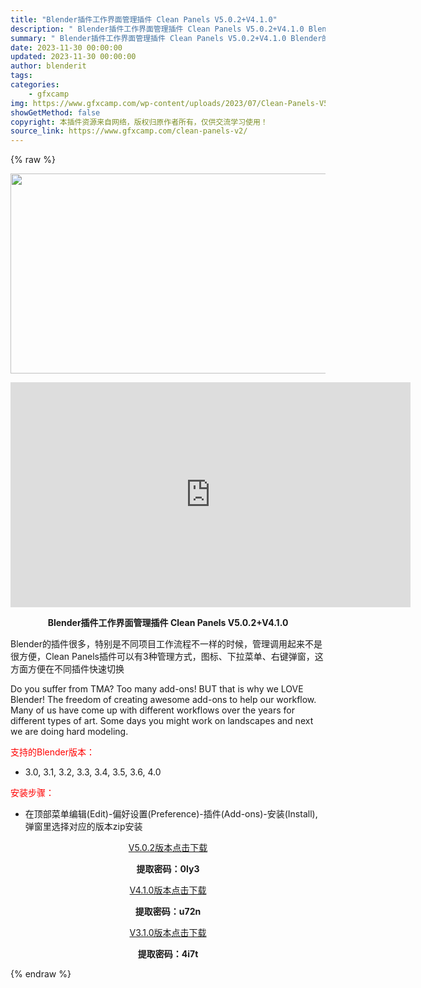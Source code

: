 ```yaml
---
title: "Blender插件工作界面管理插件 Clean Panels V5.0.2+V4.1.0"
description: "﻿ Blender插件工作界面管理插件 Clean Panels V5.0.2+V4.1.0 Blender的插件很多，特别是不同项目工作流程不一样的时候，管理调用起来不是很方便，Clean Pane..."
summary: "﻿ Blender插件工作界面管理插件 Clean Panels V5.0.2+V4.1.0 Blender的插件很多，特别是不同项目工作流程不一样的时候，管理调用起来不是很方便，Clean Pane..."
date: 2023-11-30 00:00:00
updated: 2023-11-30 00:00:00
author: blenderit
tags: 
categories:
    - gfxcamp
img: https://www.gfxcamp.com/wp-content/uploads/2023/07/Clean-Panels-V5.jpg
showGetMethod: false
copyright: 本插件资源来自网络，版权归原作者所有，仅供交流学习使用！
source_link: https://www.gfxcamp.com/clean-panels-v2/
---
```


{% raw %}
<div><p><img decoding="async" class="aligncenter size-full wp-image-117003" src="https://www.gfxcamp.com/wp-content/uploads/2023/07/Clean-Panels-V5.jpg" data-src="https://www.gfxcamp.com/wp-content/uploads/2023/07/Clean-Panels-V5.jpg" alt="" width="640" height="320" data-srcset="https://www.gfxcamp.com/wp-content/uploads/2023/07/Clean-Panels-V5.jpg 640w, https://www.gfxcamp.com/wp-content/uploads/2023/07/Clean-Panels-V5-150x75.jpg 150w" data-sizes="(max-width: 640px) 100vw, 640px"></p><p style="text-align: center;"><iframe loading="lazy" src="https://player.youku.com/embed/XNTg5MjU2MTM4OA==" width="640" height="360" frameborder="0" allowfullscreen="allowfullscreen" data-mce-fragment="1"><span data-mce-type="bookmark" style="display: inline-block; width: 0px; overflow: hidden; line-height: 0;" class="mce_SELRES_start">﻿</span></iframe></p><p style="text-align: center;"><strong>Blender插件工作界面管理插件 Clean Panels V5.0.2+V4.1.0</strong></p><p>Blender的插件很多，特别是不同项目工作流程不一样的时候，管理调用起来不是很方便，Clean Panels插件可以有3种管理方式，图标、下拉菜单、右键弹窗，这方面方便在不同插件快速切换</p><p>Do you suffer from TMA? Too many add-ons! BUT that is why we LOVE Blender! The freedom of creating awesome add-ons to help our workflow. Many of us have come up with different workflows over the years for different types of art. Some days you might work on landscapes and next we are doing hard modeling.</p><p style="text-align: left;"><span style="color: #ff0000;">支持的Blender版本：</span></p><ul>
<li style="text-align: left;">3.0, 3.1, 3.2, 3.3, 3.4, 3.5, 3.6, 4.0</li>
</ul><p><span style="color: #ff0000;">安装步骤：</span></p><ul>
<li>在顶部菜单编辑(Edit)-偏好设置(Preference)-插件(Add-ons)-安装(Install),弹窗里选择对应的版本zip安装</li>
</ul><p style="text-align: center;"><a class="maxbutton-3 maxbutton maxbutton-baidu" target="_blank" rel="noopener" href="https://pan.baidu.com/s/1vhWYuICY87JR2hO26Ka4lA?pwd=0ly3"><span class="mb-text">V5.0.2版本点击下载</span></a></p><p style="text-align: center;"><strong>提取密码：0ly3</strong></p><p style="text-align: center;"><a class="maxbutton-3 maxbutton maxbutton-baidu" target="_blank" rel="noopener" href="https://pan.baidu.com/s/1wrjusA2GfZbFXU-C6nzxPQ?pwd=u72n"><span class="mb-text">V4.1.0版本点击下载</span></a></p><p style="text-align: center;"><strong>提取密码：u72n</strong></p><p style="text-align: center;"><a class="maxbutton-3 maxbutton maxbutton-baidu" target="_blank" rel="noopener" href="https://pan.baidu.com/s/1gkiNt3jS4teZHIp-GH40aA?pwd=4i7t"><span class="mb-text">V3.1.0版本点击下载</span></a></p><p style="text-align: center;"><strong>提取密码：4i7t</strong></p></div>
<div style="display: none">gfxcamp</div>
{% endraw %}